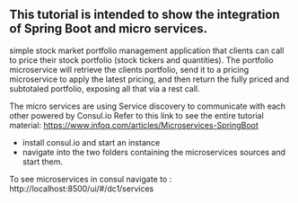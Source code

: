 ## This tutorial is intended to show the integration of Spring Boot and micro services.
 simple stock market portfolio management application that clients can call to price their stock portfolio (stock tickers and quantities). The portfolio microservice will retrieve the clients portfolio, send it to a pricing microservice to apply the latest pricing, and then return the fully priced and subtotaled portfolio, exposing all that via a rest call.

The micro services are using Service discovery to communicate with each other powered by Consul.io 
Refer to this link to see the entire tutorial material:
https://www.infoq.com/articles/Microservices-SpringBoot


* install consul.io and start an instance 
* navigate into the two folders containing the microservices sources and start them.

To see microservices in consul navigate to : http://localhost:8500/ui/#/dc1/services

